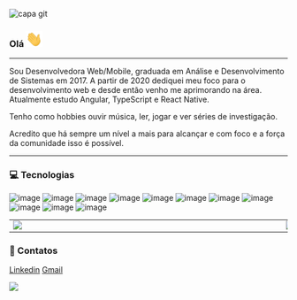 ![capa git](https://github.com/carolferreiradev/repository-readme/blob/master/carolferreirabanner.png)

<!-- SOBRE MIM -->
### Olá <img src="Hi.gif" width="30px">

---  

Sou Desenvolvedora Web/Mobile, graduada em Análise e Desenvolvimento de Sistemas em 2017. A partir de 2020 dediquei meu foco para o desenvolvimento web e desde então venho me aprimorando na área. Atualmente estudo Angular, TypeScript e React Native.

Tenho como hobbies ouvir música, ler, jogar e ver séries de investigação. 

Acredito que há sempre um nível a mais para alcançar e com foco e a força da comunidade isso é possível.  

---

<!-- STACKS -->
### 💻 Tecnologias


![image](https://img.shields.io/badge/HTML5-E34F26?style=for-the-badge&logo=html5&logoColor=white)
![image](https://img.shields.io/badge/CSS3-1572B6?style=for-the-badge&logo=css3&logoColor=white)
![image](https://img.shields.io/badge/JavaScript-F7DF1E?style=for-the-badge&logo=javascript&logoColor=black)
![image](https://img.shields.io/badge/Node.js-43853D?style=for-the-badge&logo=node.js&logoColor=white)
![image](https://img.shields.io/badge/TypeScript-007ACC?style=for-the-badge&logo=typescript&logoColor=white)
![image](https://img.shields.io/badge/React_Native-20232A?style=for-the-badge&logo=react&logoColor=61DAFB)
![image](https://img.shields.io/badge/Angular-DD0031?style=for-the-badge&logo=angular&logoColor=white)
![image](https://img.shields.io/badge/Bootstrap-563D7C?style=for-the-badge&logo=bootstrap&logoColor=white)
![image](https://img.shields.io/badge/PostgreSQL-316192?style=for-the-badge&logo=postgresql&logoColor=white)
![image](https://img.shields.io/badge/Visual_Studio_Code-0078D4?style=for-the-badge&logo=visual%20studio%20code&logoColor=white)
![image](https://img.shields.io/badge/Git-F05032?style=for-the-badge&logo=git&logoColor=white)


<center>
<table>
    <tr>
        <td><img width="480px" align="left" src="https://github-readme-stats.vercel.app/api/top-langs/?username=carolferreiradev&hide=html&layout=compact&theme=buefy" /></td>
        <td><img width="495px" align="left" src="https://github-readme-stats.vercel.app/api?username=carolferreiradev&theme=buefy"/></td>
    </tr>   
</table>
</center>  


<!-- REDES SOCIAIS -->
### 📧 Contatos

<a href="www.linkedin.com/in/carol-ferreira-b6676a155">Linkedin</a>
<a href="mailto:developer.anacarolina@gmail.com">Gmail</a>

<!-- VIEWS -->

![](https://komarev.com/ghpvc/?username=anacarolinaferreira&color=ffa1a1&style=flat)
